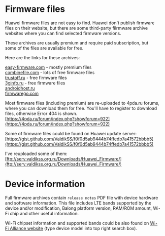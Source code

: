 #   Firmware files

Huawei firmware files are not easy to find. Huawei don't publish firmware files on their website, but there are some third-party filrmware archive websites where you can find selected firmware versions.

These archives are usually premium and require paid subscription, but some of the files are available for free.

Here are the links for these archives:

[easy-firmware.com](https://easy-firmware.com/) - mostly premium files  
[combinefile.com](https://combinefile.com/) - lots of free firmware files  
[trustoff.ru](https://trustoff.ru/) - free firmware files  
[3ginfo.ru](https://3ginfo.ru/) - free firmware files  
[androidhost.ru](https://androidhost.ru/)  
[firmwarego.com](https://firmwarego.com/)

Most firmware files (including premium) are re-uploaded to 4pda.ru forums, where you can download them for free. You'll have to register to download files, otherwise Error 404 is shown.  
[https://4pda.ru/forum/index.php?showforum=922](https://4pda.ru/forum/index.php?showforum=922)

Some of firmware files could be found on Huawei update server:  
[https://gist.github.com/ValdikSS/f0f0d5ab9444b74ffedb7a41572bbbb5](https://gist.github.com/ValdikSS/f0f0d5ab9444b74ffedb7a41572bbbb5)

I've reuploaded some of them:  
[ftp://serv.valdikss.org.ru/Downloads/Huawei_Firmware/](ftp://serv.valdikss.org.ru/Downloads/Huawei_Firmware/)


# Device information

Full firmware archives contain `release notes` PDF file with device hardware and software information. This file includes LTE bands supported by the device and/or modification, Balong platform version, RAM/ROM amount, Wi-Fi chip and other useful information.

Wi-Fi chipset information and supported bands could be also found on [Wi-Fi Alliance website](https://www.wi-fi.org/content/search-page) (type device model into top right search box).
